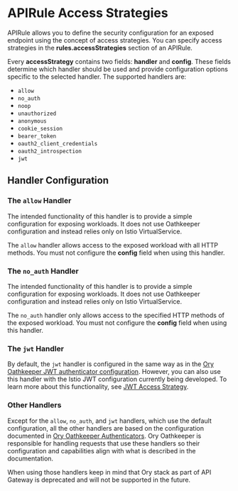 # APIRule Access Strategies

APIRule allows you to define the security configuration for an exposed endpoint using the concept of access strategies. You can specify access strategies in the **rules.accessStrategies** section of an APIRule.

Every **accessStrategy** contains two fields: **handler** and **config**. These fields determine which handler should be used and provide configuration options specific to the selected handler. The supported handlers are:
- `allow`
- `no_auth`
- `noop`
- `unauthorized`
- `anonymous`
- `cookie_session`
- `bearer_token`
- `oauth2_client_credentials`
- `oauth2_introspection`
- `jwt`

## Handler Configuration

### The `allow` Handler

The intended functionality of this handler is to provide a simple configuration for exposing workloads. It does not use Oathkeeper configuration and instead relies only on Istio VirtualService.

The `allow` handler allows access to the exposed workload with all HTTP methods. You must not configure the **config** field when using this handler.

### The `no_auth` Handler

The intended functionality of this handler is to provide a simple configuration for exposing workloads. It does not use Oathkeeper configuration and instead relies only on Istio VirtualService.

The `no_auth` handler only allows access to the specified HTTP methods of the exposed workload. You must not configure the **config** field when using this handler.

### The `jwt` Handler

By default, the `jwt` handler is configured in the same way as in the [Ory Oathkeeper JWT authenticator configuration](https://www.ory.sh/docs/oathkeeper/pipeline/authn#jwt). However, you can also use this handler with the Istio JWT configuration currently being developed. To learn more about this functionality, see [JWT Access Strategy](04-20-apirule-istio-jwt-access-strategy.md).

### Other Handlers

Except for the `allow`, `no_auth`, and `jwt` handlers, which use the default configuration, all the other handlers are based on the configuration documented in [Ory Oathkeeper Authenticators](https://www.ory.sh/docs/oathkeeper/pipeline/authn). Ory Oathkeeper is responsible for handling requests that use these handlers so their configuration and capabilities align with what is described in the documentation.

When using those handlers keep in mind that Ory stack as part of API Gateway is deprecated and will not be supported in the future.
